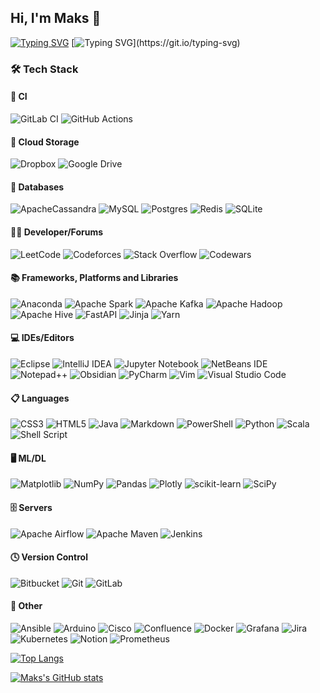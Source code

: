 ## Hi, I'm Maks 👋

[![Typing SVG](https://readme-typing-svg.herokuapp.com?color=%2336BCF7&lines=I+work+Data+Engineer+-------------->)](https://git.io/typing-svg)
[![Typing SVG](https://readme-typing-svg.herokuapp.com?color=%2336BCF7&lines=++and+study+Computer+Science.)](https://git.io/typing-svg)



### 🛠 Tech Stack
#### 🔬 CI
![GitLab CI](https://img.shields.io/badge/gitlab%20ci-%23181717.svg?style=for-the-badge&logo=gitlab&logoColor=white&style=max-width)
![GitHub Actions](https://img.shields.io/badge/github%20actions-%232671E5.svg?style=for-the-badge&logo=githubactions&logoColor=white&style=max-width)
#### 📂 Cloud Storage
![Dropbox](https://img.shields.io/badge/Dropbox-%233B4D98.svg?style=for-the-badge&logo=Dropbox&logoColor=white&style=max-width)
![Google Drive](https://img.shields.io/badge/Google%20Drive-4285F4?style=for-the-badge&logo=googledrive&logoColor=white&style=max-width)
#### 💾 Databases
![ApacheCassandra](https://img.shields.io/badge/cassandra-%231287B1.svg?style=for-the-badge&logo=apache-cassandra&logoColor=white&style=max-width)
![MySQL](https://img.shields.io/badge/mysql-4479A1.svg?style=for-the-badge&logo=mysql&logoColor=white&style=max-width)
![Postgres](https://img.shields.io/badge/postgres-%23316192.svg?style=for-the-badge&logo=postgresql&logoColor=white&style=max-width)
![Redis](https://img.shields.io/badge/redis-%23DD0031.svg?style=for-the-badge&logo=redis&logoColor=white&style=max-width)
![SQLite](https://img.shields.io/badge/sqlite-%2307405e.svg?style=for-the-badge&logo=sqlite&logoColor=white&style=max-width)
#### 🧑‍💻 Developer/Forums
![LeetCode](https://img.shields.io/badge/LeetCode-000000?style=for-the-badge&logo=LeetCode&logoColor=#d16c06&style=max-width)
![Codeforces](https://img.shields.io/badge/Codeforces-445f9d?style=for-the-badge&logo=Codeforces&logoColor=white&style=max-width)
![Stack Overflow](https://img.shields.io/badge/-Stackoverflow-FE7A16?style=for-the-badge&logo=stack-overflow&logoColor=white&style=max-width)
![Codewars](https://img.shields.io/badge/Codewars-B1361E?style=for-the-badge&logo=codewars&logoColor=grey&style=max-width)
#### 📚 Frameworks, Platforms and Libraries
![Anaconda](https://img.shields.io/badge/Anaconda-%2344A833.svg?style=for-the-badge&logo=anaconda&logoColor=white&style=max-width)
![Apache Spark](https://img.shields.io/badge/Apache%20Spark-FDEE21?style=flat-square&logo=apachespark&logoColor=black&style=max-width)
![Apache Kafka](https://img.shields.io/badge/Apache%20Kafka-000?style=for-the-badge&logo=apachekafka&style=max-width)
![Apache Hadoop](https://img.shields.io/badge/Apache%20Hadoop-66CCFF?style=for-the-badge&logo=apachehadoop&logoColor=black&style=max-width)
![Apache Hive](https://img.shields.io/badge/Apache%20Hive-FDEE21?style=for-the-badge&logo=apachehive&logoColor=black&style=max-width)
![FastAPI](https://img.shields.io/badge/FastAPI-005571?style=for-the-badge&logo=fastapi&style=max-width)
![Jinja](https://img.shields.io/badge/jinja-white.svg?style=for-the-badge&logo=jinja&logoColor=black&style=max-width)
![Yarn](https://img.shields.io/badge/yarn-%232C8EBB.svg?style=for-the-badge&logo=yarn&logoColor=white&style=max-width)
#### 💻 IDEs/Editors
![Eclipse](https://img.shields.io/badge/Eclipse-FE7A16.svg?style=for-the-badge&logo=Eclipse&logoColor=white&style=max-width)
![IntelliJ IDEA](https://img.shields.io/badge/IntelliJIDEA-000000.svg?style=for-the-badge&logo=intellij-idea&logoColor=white&style=max-width)
![Jupyter Notebook](https://img.shields.io/badge/jupyter-%23FA0F00.svg?style=for-the-badge&logo=jupyter&logoColor=white&style=max-width)
![NetBeans IDE](https://img.shields.io/badge/NetBeansIDE-1B6AC6.svg?style=for-the-badge&logo=apache-netbeans-ide&logoColor=white&style=max-width)
![Notepad++](https://img.shields.io/badge/Notepad++-90E59A.svg?style=for-the-badge&logo=notepad%2b%2b&logoColor=black&style=max-width)
![Obsidian](https://img.shields.io/badge/Obsidian-%23483699.svg?style=for-the-badge&logo=obsidian&logoColor=white&style=max-width)
![PyCharm](https://img.shields.io/badge/pycharm-143?style=for-the-badge&logo=pycharm&logoColor=black&color=black&labelColor=green&style=max-width)
![Vim](https://img.shields.io/badge/VIM-%2311AB00.svg?style=for-the-badge&logo=vim&logoColor=white&style=max-width)
![Visual Studio Code](https://img.shields.io/badge/Visual%20Studio%20Code-0078d7.svg?style=for-the-badge&logo=visual-studio-code&logoColor=white&style=max-width)
#### 📋 Languages
![CSS3](https://img.shields.io/badge/css3-%231572B6.svg?style=for-the-badge&logo=css3&logoColor=white&style=max-width)
![HTML5](https://img.shields.io/badge/html5-%23E34F26.svg?style=for-the-badge&logo=html5&logoColor=white&style=max-width)
![Java](https://img.shields.io/badge/java-%23ED8B00.svg?style=for-the-badge&logo=openjdk&logoColor=white&style=max-width)
![Markdown](https://img.shields.io/badge/markdown-%23000000.svg?style=for-the-badge&logo=markdown&logoColor=white&style=max-width)
![PowerShell](https://img.shields.io/badge/PowerShell-%235391FE.svg?style=for-the-badge&logo=powershell&logoColor=white&style=max-width)
![Python](https://img.shields.io/badge/python-3670A0?style=for-the-badge&logo=python&logoColor=ffdd54&style=max-width)
![Scala](https://img.shields.io/badge/scala-%23DC322F.svg?style=for-the-badge&logo=scala&logoColor=white&style=max-width)
![Shell Script](https://img.shields.io/badge/shell_script-%23121011.svg?style=for-the-badge&logo=gnu-bash&logoColor=white&style=max-width)
#### 🖥️ ML/DL
![Matplotlib](https://img.shields.io/badge/Matplotlib-%23ffffff.svg?style=for-the-badge&logo=Matplotlib&logoColor=black&style=max-width)
![NumPy](https://img.shields.io/badge/numpy-%23013243.svg?style=for-the-badge&logo=numpy&logoColor=white&style=max-width)
![Pandas](https://img.shields.io/badge/pandas-%23150458.svg?style=for-the-badge&logo=pandas&logoColor=white&style=max-width)
![Plotly](https://img.shields.io/badge/Plotly-%233F4F75.svg?style=for-the-badge&logo=plotly&logoColor=white&style=max-width)
![scikit-learn](https://img.shields.io/badge/scikit--learn-%23F7931E.svg?style=for-the-badge&logo=scikit-learn&logoColor=white&style=max-width)
![SciPy](https://img.shields.io/badge/SciPy-%230C55A5.svg?style=for-the-badge&logo=scipy&logoColor=%white&style=max-width)
#### 🗄️ Servers
![Apache Airflow](https://img.shields.io/badge/Apache%20Airflow-017CEE?style=for-the-badge&logo=Apache%20Airflow&logoColor=white&style=max-width)
![Apache Maven](https://img.shields.io/badge/Apache%20Maven-C71A36?style=for-the-badge&logo=Apache%20Maven&logoColor=white&style=max-width)
![Jenkins](https://img.shields.io/badge/jenkins-%232C5263.svg?style=for-the-badge&logo=jenkins&logoColor=white&style=max-width)
#### 🕓 Version Control
![Bitbucket](https://img.shields.io/badge/bitbucket-%230047B3.svg?style=for-the-badge&logo=bitbucket&logoColor=white&style=max-width)
![Git](https://img.shields.io/badge/git-%23F05033.svg?style=for-the-badge&logo=git&logoColor=white&style=max-width)
![GitLab](https://img.shields.io/badge/gitlab-%23181717.svg?style=for-the-badge&logo=gitlab&logoColor=white&style=max-width)
#### 🥅 Other
![Ansible](https://img.shields.io/badge/ansible-%231A1918.svg?style=for-the-badge&logo=ansible&logoColor=white&style=max-width)
![Arduino](https://img.shields.io/badge/-Arduino-00979D?style=for-the-badge&logo=Arduino&logoColor=white&style=max-width)
![Cisco](https://img.shields.io/badge/cisco-%23049fd9.svg?style=for-the-badge&logo=cisco&logoColor=black&style=max-width)
![Confluence](https://img.shields.io/badge/confluence-%23172BF4.svg?style=for-the-badge&logo=confluence&logoColor=white&style=max-width)
![Docker](https://img.shields.io/badge/docker-%230db7ed.svg?style=for-the-badge&logo=docker&logoColor=white&style=max-width)
![Grafana](https://img.shields.io/badge/grafana-%23F46800.svg?style=for-the-badge&logo=grafana&logoColor=white&style=max-width)
![Jira](https://img.shields.io/badge/jira-%230A0FFF.svg?style=for-the-badge&logo=jira&logoColor=white&style=max-width)
![Kubernetes](https://img.shields.io/badge/kubernetes-%23326ce5.svg?style=for-the-badge&logo=kubernetes&logoColor=white&style=max-width)
![Notion](https://img.shields.io/badge/Notion-%23000000.svg?style=for-the-badge&logo=notion&logoColor=white&style=max-width)
![Prometheus](https://img.shields.io/badge/Prometheus-E6522C?style=for-the-badge&logo=Prometheus&logoColor=white&style=max-width)

<!---Для подробной версии-->
<!---[![Top Langs](https://github-readme-stats.vercel.app/api/top-langs/?username=Maks00071)](https://github.com/Maks00071/github-readme-stats)-->

<!---Для компактной версии-->
[![Top Langs](https://github-readme-stats.vercel.app/api/top-langs/?username=Maks00071&layout=compact)](https://github.com/Maks00071/github-readme-stats)

[![Maks's GitHub stats](https://github-readme-stats.vercel.app/api?username=Maks00071)](https://github.com/Maks00071/github-readme-stats)

<!---[![codewars](https://www.codewars.com/users/Maks00071/badges/small)](https://www.codewars.com/users/Maks00071)-->
<!--
**Maks00071/Maks00071** is a ✨ _special_ ✨ repository because its `README.md` (this file) appears on your GitHub profile.

Here are some ideas to get you started:

- 🔭 I’m currently working on ...
- 🌱 I’m currently learning ...
- 👯 I’m looking to collaborate on ...
- 🤔 I’m looking for help with ...
- 💬 Ask me about ...
- 📫 How to reach me: ...
- 😄 Pronouns: ...
- ⚡ Fun fact: ...
-->
